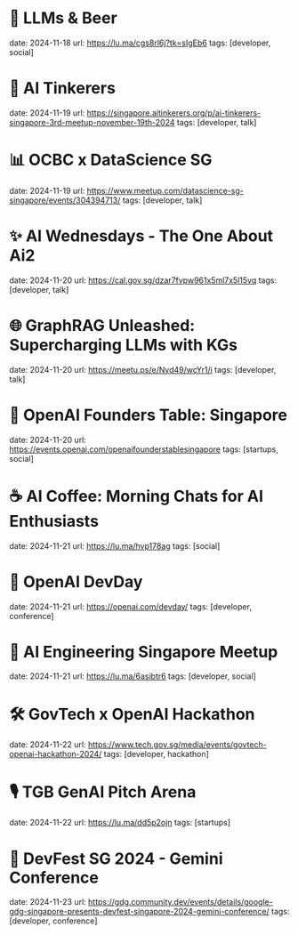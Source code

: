 # 🍺 LLMs & Beer
date: 2024-11-18
url: https://lu.ma/cgs8rl6j?tk=sIgEb6
tags: [developer, social]

# 🧙 AI Tinkerers
date: 2024-11-19
url: https://singapore.aitinkerers.org/p/ai-tinkerers-singapore-3rd-meetup-november-19th-2024
tags: [developer, talk]

# 📊 OCBC x DataScience SG
date: 2024-11-19
url: https://www.meetup.com/datascience-sg-singapore/events/304394713/
tags: [developer, talk]

# ✨ AI Wednesdays - The One About Ai2
date: 2024-11-20
url: https://cal.gov.sg/dzar7fvpw961x5ml7x5l15vq
tags: [developer, talk]

# 🌐 GraphRAG Unleashed: Supercharging LLMs with KGs
date: 2024-11-20
url: https://meetu.ps/e/Nyd49/wcYr1/i
tags: [developer, talk]

# 🦄 OpenAI Founders Table: Singapore
date: 2024-11-20
url: https://events.openai.com/openaifounderstablesingapore
tags: [startups, social]

# ☕ AI Coffee: Morning Chats for AI Enthusiasts
date: 2024-11-21
url: https://lu.ma/hvp178ag
tags: [social]

# 🚀 OpenAI DevDay
date: 2024-11-21
url: https://openai.com/devday/
tags: [developer, conference]

# 👥 AI Engineering Singapore Meetup
date: 2024-11-21
url: https://lu.ma/6asibtr6
tags: [developer, social]

# 🛠️ GovTech x OpenAI Hackathon
date: 2024-11-22
url: https://www.tech.gov.sg/media/events/govtech-openai-hackathon-2024/
tags: [developer, hackathon]

# 🎙️ TGB GenAI Pitch Arena
date: 2024-11-22
url: https://lu.ma/dd5p2ojn
tags: [startups]

# 🧩 DevFest SG 2024 - Gemini Conference
date: 2024-11-23
url: https://gdg.community.dev/events/details/google-gdg-singapore-presents-devfest-singapore-2024-gemini-conference/
tags: [developer, conference]
